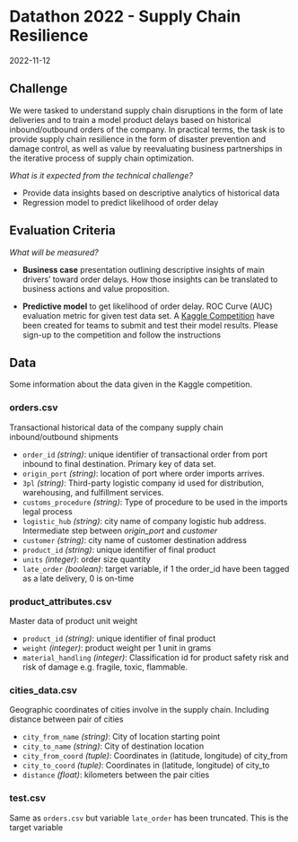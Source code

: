 # Datathon 2022 - Supply Chain Resilience
2022-11-12

## Challenge
We were tasked to understand supply chain disruptions in the form of late deliveries and to train
a model product delays based on historical inbound/outbound orders of the company.
In practical terms, the task is to provide supply chain resilience in the form of disaster prevention and damage control,
as well as value by reevaluating business partnerships in the iterative process of supply chain optimization.


*What is it expected from the technical challenge?*
- Provide data insights based on descriptive analytics of historical data
- Regression model to predict likelihood of order delay


## Evaluation Criteria
*What will be measured?*

- **Business case** presentation outlining descriptive insights of main drivers’ toward order delays.
How those insights can be translated to business actions and value proposition.


- **Predictive model** to get likelihood of order delay.
ROC Curve (AUC) evaluation metric for given test data set.
A [Kaggle Competition](https://www.kaggle.com/t/187d01ee269e404ca7267e8caddf0eae) have been created for teams to submit and test their model results.
Please sign-up to the competition and follow the instructions


## Data
Some information about the data given in the Kaggle competition.

### orders.csv
Transactional historical data of the company supply chain inbound/outbound shipments
- `order_id` *(string)*: unique identifier of transactional order from port inbound to final destination. Primary key of data set.
- `origin_port` *(string)*: location of port where order imports arrives.
- `3pl` *(string)*: Third-party logistic company id used for distribution, warehousing, and fulfillment services.
- `customs_procedure` *(string)*: Type of procedure to be used in the imports legal process
- `logistic_hub` *(string)*: city name of company logistic hub address. Intermediate step between *origin_port* and *customer*
- `customer` *(string)*: city name of customer destination address
- `product_id` *(string)*: unique identifier of final product
- `units` *(integer)*: order size quantity
- `late_order` *(boolean)*: target variable, if 1 the order_id have been tagged as a late delivery, 0 is on-time


### product_attributes.csv
Master data of product unit weight
- `product_id` *(string)*: unique identifier of final product
- `weight` *(integer)*: product weight per 1 unit in grams
- `material_handling` *(integer)*: Classification id for product safety risk and risk of damage e.g. fragile, toxic, flammable.


### cities_data.csv
Geographic coordinates of cities involve in the supply chain.
Including distance between pair of cities
- `city_from_name` *(string)*: City of location starting point
- `city_to_name` *(string)*: City of destination location
- `city_from_coord` *(tuple)*: Coordinates in (latitude, longitude) of city_from
- `city_to_coord` *(tuple)*: Coordinates in (latitude, longitude) of city_to
- `distance` *(float)*: kilometers between the pair cities


### test.csv
Same as `orders.csv` but variable `late_order` has been truncated.
This is the target variable
